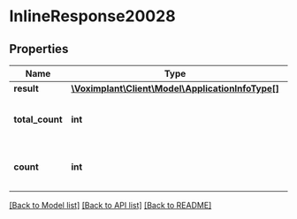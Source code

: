 # InlineResponse20028

## Properties
Name | Type | Description | Notes
------------ | ------------- | ------------- | -------------
**result** | [**\Voximplant\Client\Model\ApplicationInfoType[]**](ApplicationInfoType.md) |  | [optional] 
**total_count** | **int** | The total found application count. | [optional] 
**count** | **int** | The returned application count. | [optional] 

[[Back to Model list]](../README.md#documentation-for-models) [[Back to API list]](../README.md#documentation-for-api-endpoints) [[Back to README]](../README.md)


